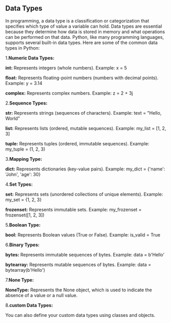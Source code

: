 ## Data Types
In programming, a data type is a classification or categorization that specifies which type of value a variable can hold. Data types are essential because they determine how data is stored in memory and what operations can be performed on that data. Python, like many programming languages, supports several built-in data types. Here are some of the common data types in Python:

1.**Numeric Data Types:**

  **int:** Represents integers (whole numbers). Example: x = 5

  **float:** Represents floating-point numbers (numbers with decimal points). Example: y = 3.14

  **complex:** Represents complex numbers. Example: z = 2 + 3j

2.**Sequence Types:**

  **str:** Represents strings (sequences of characters). Example: text = "Hello, World"

  **list:** Represents lists (ordered, mutable sequences). Example: my_list = [1, 2, 3]

  **tuple:** Represents tuples (ordered, immutable sequences). Example: my_tuple = (1, 2, 3)

3.**Mapping Type:**

  **dict:** Represents dictionaries (key-value pairs). Example: my_dict = {'name': 'John', 'age': 30}

4.**Set Types:**

  **set:** Represents sets (unordered collections of unique elements). Example: my_set = {1, 2, 3}

  **frozenset:** Represents immutable sets. Example: my_frozenset = frozenset([1, 2, 3])

5.**Boolean Type:**

  **bool:** Represents Boolean values (True or False). Example: is_valid = True

6.**Binary Types:**

  **bytes:** Represents immutable sequences of bytes. Example: data = b'Hello'

  **bytearray:** Represents mutable sequences of bytes. Example: data = bytearray(b'Hello')

7.**None Type:**

  **NoneType:** Represents the None object, which is used to indicate the absence of a value or a null value.

8.**custom Data Types:**

  You can also define your custom data types using classes and objects.
